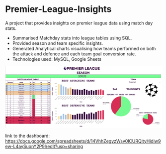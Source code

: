# Premier-League-Insights
A project that provides insights on premier league data using match day stats.

* Summarised Matchday stats into league tables using SQL.
* Provided season and team specific insights.
* Generated Analytical charts visualising how teams performed on both the attack and defence and each team goal conversion rate. 
* Technologies used: MySQL, Google Sheets

<p align="center">
  <img src="Resources/Preview.png">
</p>

link to the dashboard: https://docs.google.com/spreadsheets/d/14VhhZegyzWsv0lCURQityHidiw9ew-L4aySuonY2P9I/edit?usp=sharing
